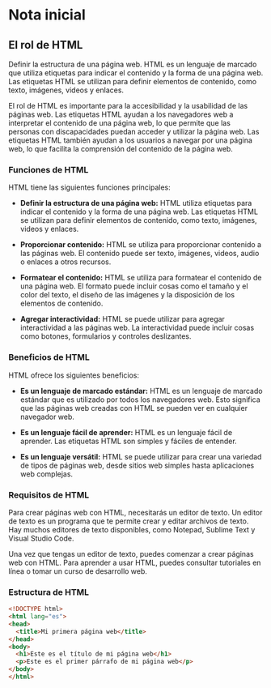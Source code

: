 # Nota inicial

## El rol de HTML

Definir la estructura de una página web. HTML es un lenguaje de marcado que utiliza etiquetas para indicar el contenido y la forma de una página web. Las etiquetas HTML se utilizan para definir elementos de contenido, como texto, imágenes, videos y enlaces.

El rol de HTML es importante para la accesibilidad y la usabilidad de las páginas web. Las etiquetas HTML ayudan a los navegadores web a interpretar el contenido de una página web, lo que permite que las personas con discapacidades puedan acceder y utilizar la página web. Las etiquetas HTML también ayudan a los usuarios a navegar por una página web, lo que facilita la comprensión del contenido de la página web.

### Funciones de HTML

HTML tiene las siguientes funciones principales:

* **Definir la estructura de una página web:** HTML utiliza etiquetas para indicar el contenido y la forma de una página web. Las etiquetas HTML se utilizan para definir elementos de contenido, como texto, imágenes, videos y enlaces.

* **Proporcionar contenido:** HTML se utiliza para proporcionar contenido a las páginas web. El contenido puede ser texto, imágenes, videos, audio o enlaces a otros recursos.

* **Formatear el contenido:** HTML se utiliza para formatear el contenido de una página web. El formato puede incluir cosas como el tamaño y el color del texto, el diseño de las imágenes y la disposición de los elementos de contenido.

* **Agregar interactividad:** HTML se puede utilizar para agregar interactividad a las páginas web. La interactividad puede incluir cosas como botones, formularios y controles deslizantes.

### Beneficios de HTML

HTML ofrece los siguientes beneficios:

* **Es un lenguaje de marcado estándar:** HTML es un lenguaje de marcado estándar que es utilizado por todos los navegadores web. Esto significa que las páginas web creadas con HTML se pueden ver en cualquier navegador web.

* **Es un lenguaje fácil de aprender:** HTML es un lenguaje fácil de aprender. Las etiquetas HTML son simples y fáciles de entender.

* **Es un lenguaje versátil:** HTML se puede utilizar para crear una variedad de tipos de páginas web, desde sitios web simples hasta aplicaciones web complejas.

### Requisitos de HTML

Para crear páginas web con HTML, necesitarás un editor de texto. Un editor de texto es un programa que te permite crear y editar archivos de texto. Hay muchos editores de texto disponibles, como Notepad, Sublime Text y Visual Studio Code.

Una vez que tengas un editor de texto, puedes comenzar a crear páginas web con HTML. Para aprender a usar HTML, puedes consultar tutoriales en línea o tomar un curso de desarrollo web.

### Estructura de HTML

```html
<!DOCTYPE html>
<html lang="es">
<head>
  <title>Mi primera página web</title>
</head>
<body>
  <h1>Este es el título de mi página web</h1>
  <p>Este es el primer párrafo de mi página web</p>
</body>
</html>
```
